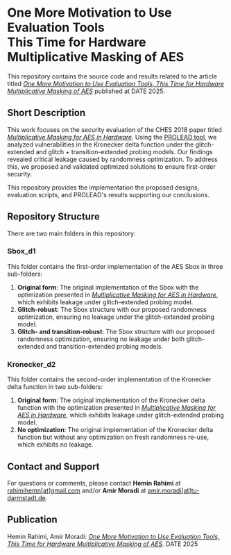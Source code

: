 # One More Motivation to Use Evaluation Tools<br>  This Time for Hardware Multiplicative Masking of AES

This repository contains the source code and results related to the article titled [*One More Motivation to Use Evaluation Tools, This Time for Hardware Multiplicative Masking of AES*](https://eprint.iacr.org/2025/733) published at DATE 2025.

## Short Description

This work focuses on the security evaluation of the CHES 2018 paper titled [*Multiplicative Masking for AES in Hardware*](https://tches.iacr.org/index.php/TCHES/article/view/7282). Using the [PROLEAD tool](https://github.com/ChairImpSec/PROLEAD), we analyzed vulnerabilities in the Kronecker delta function under the glitch-extended and glitch + transition-extended probing models. Our findings revealed critical leakage caused by randomness optimization. To address this, we proposed and validated optimized solutions to ensure first-order security.

This repository provides the implementation the proposed designs, evaluation scripts, and PROLEAD's results supporting our conclusions.

## Repository Structure

There are two main folders in this repository:

### **Sbox_d1**  
This folder contains the first-order implementation of the AES Sbox in three sub-folders:  
1. **Original form**: The original implementation of the Sbox with the optimization presented in [*Multiplicative Masking for AES in Hardware*](https://tches.iacr.org/index.php/TCHES/article/view/7282), which exhibits leakage under glitch-extended probing model.
2. **Glitch-robust**: The Sbox structure with our proposed randomness optimization, ensuring no leakage under the glitch-extended probing model.  
3. **Glitch- and transition-robust**: The Sbox structure with our proposed randomness optimization, ensuring no leakage under both glitch-extended and transition-extended probing models.  

### **Kronecker_d2**  
This folder contains the second-order implementation of the Kronecker delta function in two sub-folders:  
1. **Original form**: The original implementation of the Kronecker delta function with the optimization presented in [*Multiplicative Masking for AES in Hardware*](https://tches.iacr.org/index.php/TCHES/article/view/7282), which exhibits leakage under glitch-extended probing model.  
2. **No optimization**: The original implementation of the Kronecker delta function but without any optimization on fresh randomness re-use, which exhibits no leakage.

## Contact and Support

For questions or comments, please contact **Hemin Rahimi** at [rahimihemn[at]gmail.com](mailto:rahimihemin@gmail.com) and/or **Amir Moradi** at [amir.moradi[at]tu-darmstadt.de](mailto:amir.moradi@tu-darmstadt.de).


## Publication

Hemin Rahimi, Amir Moradi: [*One More Motivation to Use Evaluation Tools, This Time for Hardware Multiplicative Masking of AES*](https://eprint.iacr.org/2025/733). DATE 2025
